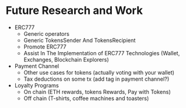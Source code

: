 # Future Research and Work

 - ERC777
   - Generic operators
   - Generic TokensSender And TokensRecipient
   - Promote ERC777
   - Assist In The Implementation of ERC777 Technologies (Wallet, Exchanges, Blockchain Explorers)
 - Payment Channel
   - Other use cases for tokens (actually voting with your wallet)
   - Tax deductions on some tx (add tag in payment channel?)
 - Loyalty Programs
   - On chain (ETH rewards, tokens Rewards, Pay with Tokens)
   - Off chain (T-shirts, coffee machines and toasters)
